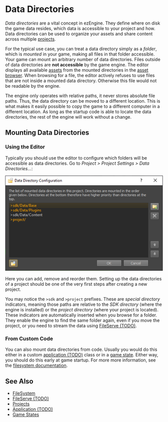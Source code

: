 # Data Directories

*Data directories* are a vital concept in ezEngine. They define where on disk the game data resides, which data is accessible to your project and how. Data directories can be used to organize your assets and share content across multiple [projects](projects-overview.md).

For the typical use case, you can treat a data directory simply as a *folder*, which is *mounted* in your game, making all files in that folder accessible. Your game can mount an arbitrary number of data directories. Files outside of data directories are **not accessible** by the game engine. The editor displays all available [assets](../assets/assets-overview.md) from the mounted directories in the [asset browser](../assets/asset-browser.md). When browsing for a file, the editor actively refuses to use files that are not inside a mounted data directory. Otherwise this file would not be readable by the engine.

The engine only operates with relative paths, it never stores absolute file paths. Thus, the data directory can be moved to a different location. This is what makes it easily possible to copy the game to a different computer in a different location. As long as the startup code is able to locate the data directories, the rest of the engine will work without a change.

## Mounting Data Directories

### Using the Editor

Typically you should use the editor to configure which folders will be accessible as data directories. Go to *Project > Project Settings > Data Directories...*:

![Data directories](media/editor-data-dir.png)

Here you can add, remove and reorder them. Setting up the data directories of a project should be one of the very first steps after creating a new project.

You may notice the `>sdk` and `>project` prefixes. These are *special directory* indicators, meaning those paths are relative to the *SDK directory* (where the engine is installed) or the *project directory* (where your project is located). These indicators are automatically inserted when you browse for a folder. They enable the engine to find the same folder again, even if you move the project, or you need to stream the data using [FileServe (TODO)](../tools/fileserve.md).

### From Custom Code

You can also mount data directories from code. Usually you would do this either in a custom [application (TODO)](../runtime/application/application.md) class or in a [game state](../runtime/application/game-state.md). Either way, you should do this early at game startup. For more more information, see the [filesystem documentation](../runtime/filesystem.md#data-directories).

## See Also


* [FileSystem](../runtime/filesystem.md)
* [FileServe (TODO)](../tools/fileserve.md)
* [Projects](projects-overview.md)
* [Application (TODO)](../runtime/application/application.md)
* [Game States](../runtime/application/game-state.md)
